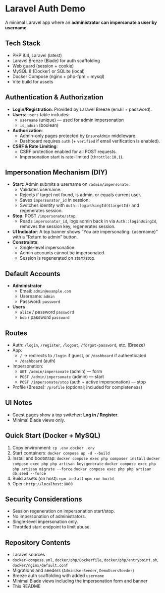 # Laravel Auth Demo

A minimal Laravel app where an **administrator can impersonate a user by username**.  

## Tech Stack

- PHP 8.4, Laravel (latest)
- Laravel Breeze (Blade) for auth scaffolding
- Web guard (session + cookie)
- MySQL 8 (Docker) or SQLite (local)
- Docker Compose (nginx + php-fpm + mysql)
- Vite build for assets

## Authentication & Authorization

- **Login/Registration**: Provided by Laravel Breeze (email + password).
- **Users**: `users` table includes:
  - `username` (unique) — used for admin impersonation
  - `is_admin` (boolean)
- **Authorization**:
  - Admin-only pages protected by `EnsureAdmin` middleware.
  - Dashboard requires `auth` (+ `verified` if email verification is enabled).
- **CSRF & Rate Limiting**:
  - CSRF protection enabled for all POST requests.
  - Impersonation start is rate-limited (`throttle:10,1`).

## Impersonation Mechanism (DIY)

- **Start**: Admin submits a username on `/admin/impersonate`.
  - Validates username.
  - Rejects if target not found, is admin, or equals current user.
  - Saves `impersonator_id` in session.
  - Switches identity with `Auth::loginUsingId($targetId)` and regenerates session.
- **Stop**: POST `/impersonate/stop`.
  - Reads `impersonator_id`, logs admin back in via `Auth::loginUsingId`, removes the session key, regenerates session.
- **UI Indicator**: A top banner shows “You are impersonating: {username}” with a “Return to admin” button.
- **Constraints**:
  - Single-level impersonation.
  - Admin accounts cannot be impersonated.
  - Session is regenerated on start/stop.

## Default Accounts

- **Administrator**
  - Email: `admin@example.com`
  - Username: `admin`
  - Password: `password`
- **Users**
  - `alice` / password `password`
  - `bob` / password `password`

## Routes

- Auth: `/login`, `/register`, `/logout`, `/forgot-password`, etc. (Breeze)
- App:
  - `/` → redirects to `/login` if guest, or `/dashboard` if authenticated
  - `/dashboard` (auth)
- Impersonation:
  - `GET /admin/impersonate` (admin) — form
  - `POST /admin/impersonate` (admin) — start
  - `POST /impersonate/stop` (auth + active impersonation) — stop
- Profile (Breeze): `/profile` (optional; included for completeness)

## UI Notes

- Guest pages show a top switcher: **Log in / Register**.
- Minimal Blade views only.

## Quick Start (Docker + MySQL)

1. Copy environment:
`cp .env.docker .env`
2. Start containers:
`docker compose up -d --build`
3. Install and bootstrap:
`docker compose exec php composer install`
`docker compose exec php php artisan key:generate`
`docker compose exec php php artisan migrate --force`
`docker compose exec php php artisan db:seed --force`
4. Build assets (on host):
`npm install`
`npm run build`
5. Open: `http://localhost:8080`

## Security Considerations

- Session regeneration on impersonation start/stop.
- No impersonation of administrators.
- Single-level impersonation only.
- Throttled start endpoint to limit abuse.

## Repository Contents

- Laravel sources
- `docker-compose.yml`, `docker/php/Dockerfile`, `docker/php/entrypoint.sh`, `docker/nginx/default.conf`
- Migrations and seeders (`AdminUserSeeder`, `DemoUsersSeeder`)
- Breeze auth scaffolding with added `username`
- Minimal Blade views including the impersonation form and banner
- This README